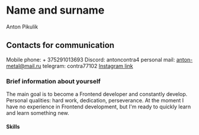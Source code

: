 # Name and surname
Anton Pikulik
## Contacts for communication
Mobile phone: + 375291013693
Discord: antoncontra4
personal mail: anton-metal@mail.ru
telegram: contra77102
[Instagram link](https://www.instagram.com/contra77102/)
### Brief information about yourself
The main goal is to become a Frontend developer and constantly develop.
Personal qualities: hard work, dedication, perseverance.
At the moment I have no experience in Frontend development, but I'm ready to quickly learn and learn something new.
#### Skills